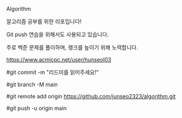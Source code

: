 Algorithm

알고리즘 공부를 위한 리포입니다!

Git push 연습을 위해서도 사용되고 있습니다.

주로 백준 문제를 풀이하며, 랭크를 높이기 위해 노력합니다.

https://www.acmicpc.net/user/hunseol03

#git commit -m "리드미를 읽어주세요!"

#git branch -M main

#git remote add origin https://github.com/junseo2323/algorithm.git

#git push -u origin main

